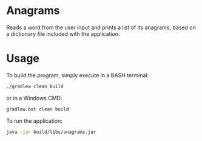 # Anagrams

Reads a word from the user input and prints a list of its anagrams, based on a dictionary file included with the application.

# Usage

To build the program, simply execute in a BASH terminal:

```bash
./gradlew clean build
```
or in a Windows CMD:

```bash
gradlew.bat clean build
```

To run the application:

```bash
java -jar build/libs/anagrams.jar
```
